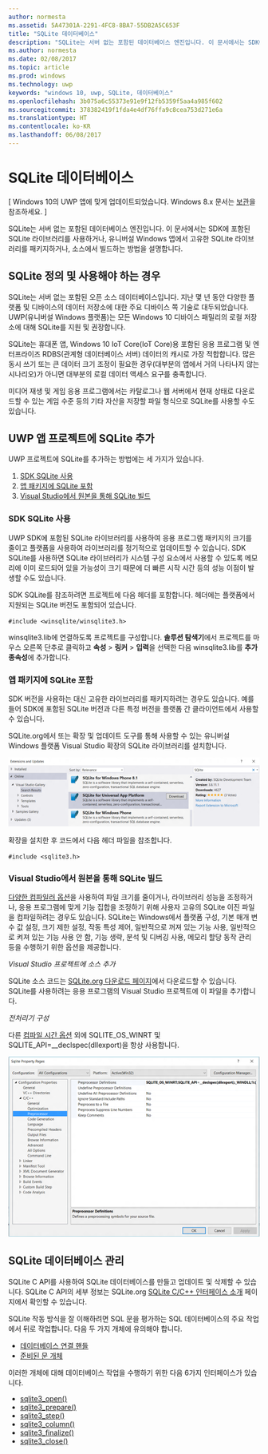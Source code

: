 ```yaml
---
author: normesta
ms.assetid: 5A47301A-2291-4FC8-8BA7-55DB2A5C653F
title: "SQLite 데이터베이스"
description: "SQLite는 서버 없는 포함된 데이터베이스 엔진입니다. 이 문서에서는 SDK에 포함된 SQLite 라이브러리를 사용하거나, 유니버설 Windows 앱에서 고유한 SQLite 라이브러리를 패키지하거나, 소스에서 빌드하는 방법을 설명합니다."
ms.author: normesta
ms.date: 02/08/2017
ms.topic: article
ms.prod: windows
ms.technology: uwp
keywords: "windows 10, uwp, SQLite, 데이터베이스"
ms.openlocfilehash: 3b075a6c55373e91e9f12fb5359f5aa4a985f602
ms.sourcegitcommit: 378382419f1fda4e4df76ffa9c8cea753d271e6a
ms.translationtype: HT
ms.contentlocale: ko-KR
ms.lasthandoff: 06/08/2017
---
```

# <a name="sqlite-databases"></a>SQLite 데이터베이스

\[ Windows 10의 UWP 앱에 맞게 업데이트되었습니다. Windows 8.x 문서는 [보관](http://go.microsoft.com/fwlink/p/?linkid=619132)을 참조하세요. \]


SQLite는 서버 없는 포함된 데이터베이스 엔진입니다. 이 문서에서는 SDK에 포함된 SQLite 라이브러리를 사용하거나, 유니버설 Windows 앱에서 고유한 SQLite 라이브러리를 패키지하거나, 소스에서 빌드하는 방법을 설명합니다.

## <a name="what-sqlite-is-and-when-to-use-it"></a>SQLite 정의 및 사용해야 하는 경우

SQLite는 서버 없는 포함된 오픈 소스 데이터베이스입니다. 지난 몇 년 동안 다양한 플랫폼 및 디바이스의 데이터 저장소에 대한 주요 디바이스 쪽 기술로 대두되었습니다. UWP(유니버설 Windows 플랫폼)는 모든 Windows 10 디바이스 패밀리의 로컬 저장소에 대해 SQLite를 지원 및 권장합니다.

SQLite는 휴대폰 앱, Windows 10 IoT Core(IoT Core)용 포함된 응용 프로그램 및 엔터프라이즈 RDBS(관계형 데이터베이스 서버) 데이터의 캐시로 가장 적합합니다. 많은 동시 쓰기 또는 큰 데이터 크기 조정이 필요한 경우(대부분의 앱에서 거의 나타나지 않는 시나리오)가 아니면 대부분의 로컬 데이터 액세스 요구를 충족합니다.

미디어 재생 및 게임 응용 프로그램에서는 카탈로그나 웹 서버에서 현재 상태로 다운로드할 수 있는 게임 수준 등의 기타 자산을 저장할 파일 형식으로 SQLite를 사용할 수도 있습니다.

## <a name="adding-sqlite-to-a-uwp-app-project"></a>UWP 앱 프로젝트에 SQLite 추가

UWP 프로젝트에 SQLite를 추가하는 방법에는 세 가지가 있습니다.

1.  [SDK SQLite 사용](#using-the-sdk-sqlite)
2.  [앱 패키지에 SQLite 포함](#including-sqlite-in-the-app-package)
3.  [Visual Studio에서 원본을 통해 SQLite 빌드](#building-sqlite-from-source-in-visual-studio)

### <a name="using-the-sdk-sqlite"></a>SDK SQLite 사용

UWP SDK에 포함된 SQLite 라이브러리를 사용하여 응용 프로그램 패키지의 크기를 줄이고 플랫폼을 사용하여 라이브러리를 정기적으로 업데이트할 수 있습니다. SDK SQLite를 사용하면 SQLite 라이브러리가 시스템 구성 요소에서 사용할 수 있도록 메모리에 이미 로드되어 있을 가능성이 크기 때문에 더 빠른 시작 시간 등의 성능 이점이 발생할 수도 있습니다.

SDK SQLite를 참조하려면 프로젝트에 다음 헤더를 포함합니다. 헤더에는 플랫폼에서 지원되는 SQLite 버전도 포함되어 있습니다.

`#include <winsqlite/winsqlite3.h>`

winsqlite3.lib에 연결하도록 프로젝트를 구성합니다. **솔루션 탐색기**에서 프로젝트를 마우스 오른쪽 단추로 클릭하고 **속성** &gt; **링커** &gt; **입력**을 선택한 다음 winsqlite3.lib를 **추가 종속성**에 추가합니다.

### <a name="including-sqlite-in-the-app-package"></a>앱 패키지에 SQLite 포함

SDK 버전을 사용하는 대신 고유한 라이브러리를 패키지하려는 경우도 있습니다. 예를 들어 SDK에 포함된 SQLite 버전과 다른 특정 버전을 플랫폼 간 클라이언트에서 사용할 수 있습니다.

SQLite.org에서 또는 확장 및 업데이트 도구를 통해 사용할 수 있는 유니버설 Windows 플랫폼 Visual Studio 확장의 SQLite 라이브러리를 설치합니다.

![확장 및 업데이트 화면](./images/extensions-and-updates.png)

확장을 설치한 후 코드에서 다음 헤더 파일을 참조합니다.

`#include <sqlite3.h>`

### <a name="building-sqlite-from-source-in-visual-studio"></a>Visual Studio에서 원본을 통해 SQLite 빌드

[다양한 컴파일러 옵션](http://www.sqlite.org/compile.html)을 사용하여 파일 크기를 줄이거나, 라이브러리 성능을 조정하거나, 응용 프로그램에 맞게 기능 집합을 조정하기 위해 사용자 고유의 SQLite 이진 파일을 컴파일하려는 경우도 있습니다. SQLite는 Windows에서 플랫폼 구성, 기본 매개 변수 값 설정, 크기 제한 설정, 작동 특성 제어, 일반적으로 꺼져 있는 기능 사용, 일반적으로 켜져 있는 기능 사용 안 함, 기능 생략, 분석 및 디버깅 사용, 메모리 할당 동작 관리 등을 수행하기 위한 옵션을 제공합니다.

*Visual Studio 프로젝트에 소스 추가*

SQLite 소스 코드는 [SQLite.org 다운로드 페이지](https://www.sqlite.org/download.html)에서 다운로드할 수 있습니다. SQLite를 사용하려는 응용 프로그램의 Visual Studio 프로젝트에 이 파일을 추가합니다.

*전처리기 구성*

다른 [컴파일 시간 옵션](http://www.sqlite.org/compile.html) 외에 SQLITE\_OS\_WINRT 및 SQLITE\_API=\_\_declspec(dllexport)을 항상 사용합니다.

![SQLite 속성 페이지 화면](./images/property-pages.png)

## <a name="managing-a-sqlite-database"></a>SQLite 데이터베이스 관리

SQLite C API를 사용하여 SQLite 데이터베이스를 만들고 업데이트 및 삭제할 수 있습니다. SQLite C API의 세부 정보는 SQLite.org [SQLite C/C++ 인터페이스 소개](http://www.sqlite.org/cintro.html) 페이지에서 확인할 수 있습니다.

SQLite 작동 방식을 잘 이해하려면 SQL 문을 평가하는 SQL 데이터베이스의 주요 작업에서 뒤로 작업합니다. 다음 두 가지 개체에 유의해야 합니다.

-   [데이터베이스 연결 핸들](https://www.sqlite.org/c3ref/sqlite3.html)
-   [준비된 문 개체](https://www.sqlite.org/c3ref/stmt.html)

이러한 개체에 대해 데이터베이스 작업을 수행하기 위한 다음 6가지 인터페이스가 있습니다.

-   [sqlite3\_open()](https://web.archive.org/web/20141228070025/http:/www.sqlite.org/c3ref/open.html)
-   [sqlite3\_prepare()](https://web.archive.org/web/20141228070025/http:/www.sqlite.org/c3ref/prepare.html)
-   [sqlite3\_step()](https://web.archive.org/web/20141228070025/http:/www.sqlite.org/c3ref/step.html)
-   [sqlite3\_column()](https://web.archive.org/web/20141228070025/http:/www.sqlite.org/c3ref/column_blob.html)
-   [sqlite3\_finalize()](https://web.archive.org/web/20141228070025/http:/www.sqlite.org/c3ref/finalize.html)
-   [sqlite3\_close()](https://web.archive.org/web/20141228070025/http:/www.sqlite.org/c3ref/close.html)

 

 
